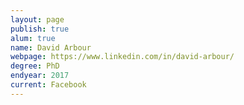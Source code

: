 ```yaml
---
layout: page
publish: true
alum: true
name: David Arbour
webpage: https://www.linkedin.com/in/david-arbour/
degree: PhD
endyear: 2017
current: Facebook
---
```

